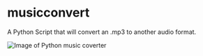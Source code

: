 # musicconvert

A Python Script that will convert an .mp3 to another audio format.

![Image of Python music coverter](https://github.com/al11588/musicconvert/blob/master/Screen%20Shot%202016-10-18%20at%201.35.42%20PM.png?raw=true)
